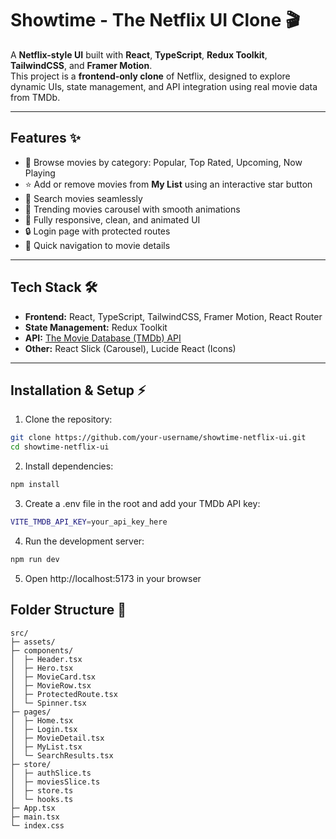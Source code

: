 # Showtime - The Netflix UI Clone 🎬

A **Netflix-style UI** built with **React**, **TypeScript**, **Redux Toolkit**, **TailwindCSS**, and **Framer Motion**.  
This project is a **frontend-only clone** of Netflix, designed to explore dynamic UIs, state management, and API integration using real movie data from TMDb.

---

## Features ✨

- 🌟 Browse movies by category: Popular, Top Rated, Upcoming, Now Playing
- ⭐ Add or remove movies from **My List** using an interactive star button
- 🔎 Search movies seamlessly
- 💫 Trending movies carousel with smooth animations
- 🎨 Fully responsive, clean, and animated UI
- 🔒 Login page with protected routes
- 🚀 Quick navigation to movie details

---

## Tech Stack 🛠️

- **Frontend:** React, TypeScript, TailwindCSS, Framer Motion, React Router  
- **State Management:** Redux Toolkit  
- **API:** [The Movie Database (TMDb) API](https://www.themoviedb.org/documentation/api)  
- **Other:** React Slick (Carousel), Lucide React (Icons)

---

## Installation & Setup ⚡

1. Clone the repository:  
```bash
git clone https://github.com/your-username/showtime-netflix-ui.git
cd showtime-netflix-ui
```

2. Install dependencies:
```bash
npm install
```

3. Create a .env file in the root and add your TMDb API key:
```bash
VITE_TMDB_API_KEY=your_api_key_here
```

4. Run the development server:
```bash
npm run dev
```

5. Open http://localhost:5173 in your browser


## Folder Structure 📂

```
src/
├─ assets/
├─ components/
│  ├─ Header.tsx
│  ├─ Hero.tsx
│  ├─ MovieCard.tsx
│  ├─ MovieRow.tsx
│  ├─ ProtectedRoute.tsx
│  └─ Spinner.tsx
├─ pages/
│  ├─ Home.tsx
│  ├─ Login.tsx
│  ├─ MovieDetail.tsx
│  ├─ MyList.tsx
│  └─ SearchResults.tsx
├─ store/
│  ├─ authSlice.ts
│  ├─ moviesSlice.ts
│  ├─ store.ts
│  └─ hooks.ts
├─ App.tsx
├─ main.tsx
└─ index.css
```